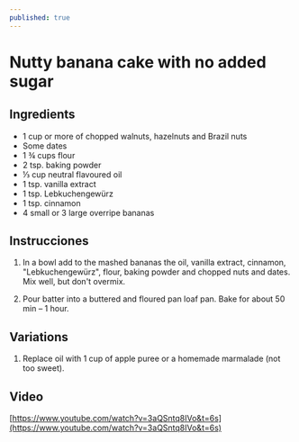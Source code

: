 ```yaml
---
published: true
---
```

# Nutty banana cake with no added sugar

## Ingredients

- 1 cup or more of chopped walnuts, hazelnuts and Brazil nuts
- Some dates
- 1 ¾ cups flour
- 2 tsp. baking powder
- ⅓ cup neutral flavoured oil
- 1 tsp. vanilla extract
- 1 tsp. Lebkuchengewürz
- 1 tsp. cinnamon
- 4 small or 3 large overripe bananas

## Instrucciones

1. In a bowl add to the mashed bananas the oil, vanilla extract, cinnamon, "Lebkuchengewürz", flour, baking powder and chopped nuts and dates. Mix well, but don't overmix. 

2. Pour batter into a buttered and floured pan loaf pan. Bake for about 50 min – 1 hour.

## Variations

1. Replace oil with 1 cup of apple puree or a homemade marmalade (not too sweet).  

## Video

[https://www.youtube.com/watch?v=3aQSntq8IVo&t=6s](https://www.youtube.com/watch?v=3aQSntq8IVo&t=6s)
